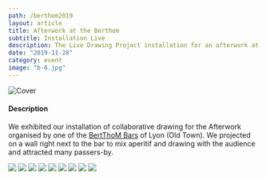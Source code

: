 ```yaml
---
path: /berthom2019
layout: article
title: Afterwork at the Berthom
subtitle: Installation Live
description: The Live Drawing Project installation for an afterwork at the Berthom Vieux Lyon
date: "2019-11-28"
category: event
image: "b-6.jpg"
---
```



![Cover](b-10.jpg)

#### Description

We exhibited our installation of collaborative drawing for the Afterwork organised by one of the [BertThoM Bars](https://www.lesberthom.com/) of Lyon (Old Town). We projected on a wall right next to the bar to mix aperitif and drawing with the audience and attracted many passers-by.

<photo-grid>
<img src="b-6.jpg"/>
<img src="b-13.jpg"/>
<img src="b-16.jpg"/>
<img src="b-19.jpg"/>
<img src="b-14.jpg"/>
<img src="b-21.jpg"/>
<img src="b-18.jpg"/>
<img src="b-10.jpg"/>
<img src="cover.jpg"/>
</photo-grid>